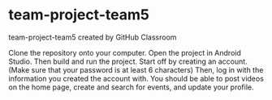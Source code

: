 # team-project-team5
team-project-team5 created by GitHub Classroom

Clone the repository onto your computer.
Open the project in Android Studio.
Then build and run the project.
Start off by creating an account. (Make sure that your password is at least 6 characters)
Then, log in with the information you created the account with.
You should be able to post videos on the home page, 
create and search for events, and update your profile.
